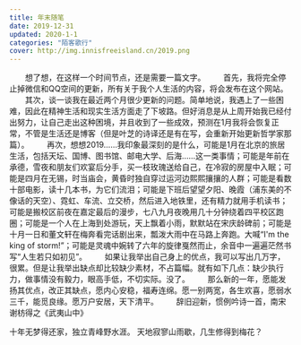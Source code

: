 ```yaml
---
title: 年末随笔
date: 2019-12-31
updated: 2020-1-1
categories: "陌客歌行"
cover: http://img.innisfreeisland.cn/2019.png
---
```


&#8194;&#8194;&#8194;&#8194;想了想，在这样一个时间节点，还是需要一篇文字。
&#8194;&#8194;&#8194;&#8194;首先，我将完全停止掉微信和QQ空间的更新，所有关于我个人生活的内容，将会发布在这个网站。
&#8194;&#8194;&#8194;&#8194;其次，谈一谈我在最近两个月很少更新的问题。简单地说，我遇上了一些困难，因此在精神生活和现实生活方面走了下坡路。但好消息是从上周开始我已经付出努力，让自己走出这种困境，并且收到了一些成效，预测在1月我将会恢复正常，不管是生活还是博客（但是叶芝的诗译还是有在写，会重新开始更新哲学家那篇）。
&#8194;&#8194;&#8194;&#8194;再次，想想2019……我印象最深刻的是什么，可能是1月在北京的旅居生活，包括天坛、国博、图书馆、邮电大学、后海……这一类事情；可能是年前在承德，雪夜和朋友们欢宴后分手，买一枝玫瑰送给自己，在冷寂的房屋中入眠；可能是四月在无锡，时当庙会，黄昏时独自穿过运河边熙熙攘攘的人群；可能是看数十部电影，读十几本书，为它们流泪；可能是下班后望望夕阳、晚霞（浦东美的不像话的天空）、霓虹、车流、立交桥，然后进入地铁里，还有精力就用手机读书；可能是搬校区前夜在嘉定最后的漫步，七八九月夜晚用几十分钟绕着四平校区跑圈；可能是一个人在上海到处游玩，天上飘着小雨，默默站在宋庆龄碑前；可能是十月一日和董文轩在梅奔看完话剧出来，瓢泼大雨中在马路上奔跑。大喊“I'm the king of storm!”；可能是灵魂中婉转了六年的旋律戛然而止，余音中一遍遍茫然书写“人生若只如初见”。
&#8194;&#8194;&#8194;&#8194;如果让我举出自己身上的优点，我可以写出几万字，很累。但是让我举出缺点却比较缺少素材，不占篇幅。就有如下几点：缺少执行力，做事情没有毅力，眼高手低，不切实际。没了。
&#8194;&#8194;&#8194;&#8194;那么新的一年，愿能发扬其优点，改正其缺点，愿内心安稳，福寿连绵。愿一别两宽，各生欢喜，愿弱水三千，能觅良缘。愿万户安居，天下清平。
&#8194;&#8194;&#8194;&#8194;辞旧迎新，惯例吟诗一首，南宋谢枋得之《武夷山中》

十年无梦得还家，独立青峰野水涯。
天地寂寥山雨歇，几生修得到梅花？

